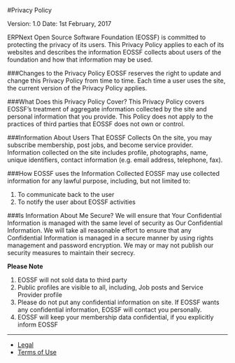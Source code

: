 #Privacy Policy

Version: 1.0 Date: 1st February, 2017

ERPNext Open Source Software Foundation (EOSSF) is committed to protecting the privacy of its users. This Privacy Policy applies to each of its websites and describes the information EOSSF collects about users of the foundation and how that information may be used.

###Changes to the Privacy Policy
EOSSF reserves the right to update and change this Privacy Policy from time to time. Each time a user uses the site, the current version of the Privacy Policy applies.

###What Does this Privacy Policy Cover?
This Privacy Policy covers EOSSF’s treatment of aggregate information collected by the site and personal information that you provide. This Policy does not apply to the practices of third parties that EOSSF does not own or control.

###Information About Users That EOSSF Collects
On the site, you may subscribe membership, post jobs, and become service provider. Information collected on the site includes profile, photographs, name, unique identifiers, contact information (e.g. email address, telephone, fax).

###How EOSSF uses the Information Collected
EOSSF may use collected information for any lawful purpose, including, but not limited to:

1. To communicate back to the user
1. To notify the user about EOSSF activities

###Is Information About Me Secure?
We will ensure that Your Confidential Information is managed with the same level of security as Our Confidential Information. We will take all reasonable effort to ensure that any Confidential Information is managed in a secure manner by using rights management and password encryption. We may or may not publish our security measures to maintain their secrecy.

**Please Note**

1. EOSSF will not sold data to third party
1. Public profiles are visible to all, including, Job posts and Service Provider profile
1. Please do not put any confidential information on site. If EOSSF wants any confidential information, EOSSF will contact you personally.
1. EOSSF will keep your membership data confidential, if you explicitly inform EOSSF

---

- [Legal](/legal)
- [Terms of Use](/terms)
